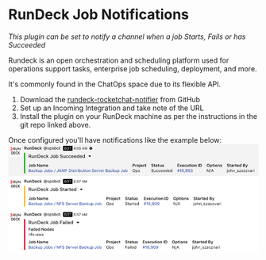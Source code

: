 # RunDeck Job Notifications

_This plugin can be set to notify a channel when a job Starts, Fails or has Succeeded_

Rundeck is an open orchestration and scheduling platform used for operations support tasks, enterprise job scheduling, deployment, and more.

It's commonly found in the ChatOps space due to its flexible API.

1. Download the [rundeck-rocketchat-notifier](https://github.com/jszaszvari/rundeck-rocketchat-notifier) from GitHub
2. Set up an Incoming Integration and take note of the URL
3. Install the plugin on your RunDeck machine as per the instructions in the git repo linked above.

Once configured you'll have notifications like the example below: ![image](../../.gitbook/assets/rundeck.png)

